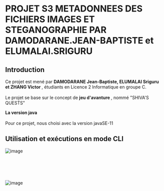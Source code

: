 # PROJET S3 METADONNEES DES FICHIERS IMAGES ET STEGANOGRAPHIE PAR DAMODARANE.JEAN-BAPTISTE et ELUMALAI.SRIGURU

## Introduction
Ce projet est mené par <b> DAMODARANE Jean-Baptiste, ELUMALAI Sriguru et ZHANG Victor </b>, étudiants en Licence 2 Informatique en groupe C.
<br></br>
Le projet se base sur le concept de <b>  jeu d'avanture </b>, nommé "SHIVA'S QUESTS"

**La version java**
<br></br>
Pour ce projet, nous choisi avec la version javaSE-11

## Utilisation et exécutions en mode CLI
![image](https://user-images.githubusercontent.com/91695685/154872516-fe540c98-9687-41ef-8fc8-783ed511b1c7.png)
<br></br>
<br></br>
<br></br>
![image](![image](https://user-images.githubusercontent.com/91695685/154872688-5eacbc65-6e6a-45c2-9b3d-c375be67f833.png)
)

